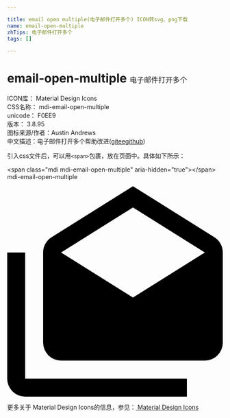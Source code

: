 ```yaml
---

title: email open multiple(电子邮件打开多个) ICON转svg、png下载
name: email-open-multiple
zhTips: 电子邮件打开多个
tags: []

---
```


# email-open-multiple  <small style="font-size: 60%;font-weight: 100">电子邮件打开多个</small>


<div class="detail-page">
<p>
<span>
ICON库：
<span class="badge-secondary badge">Material Design Icons</span> 
</span>
<br/>
<span>
CSS名称：
<span class="badge-secondary badge">mdi-email-open-multiple</span> 
</span>
<br/>
<span>
unicode：
<span class="badge-secondary badge">F0EE9</span> 
<copy-btn content='F0EE9' btn-title=""></copy-btn>
<copy-btn :content='String.fromCodePoint(parseInt("F0EE9", 16))' btn-title="复制U"></copy-btn>
</span>
<br/>
<span>
版本：
<span class="badge-secondary badge">3.8.95</span> 
</span>
<br/>
<span>图标来源/作者：<span class="badge-light badge">Austin Andrews</span></span> 
<br/>
<span class="zh-detail">中文描述：<span class="badge-primary badge">电子邮件打开多个</span><span class="help-link"><span>帮助改进</span>(<a href="https://gitee.com/liuwave/icon-helper/edit/master/json/material/email-open-multiple.json" target="_blank" rel="noopener noreferrer">gitee</a><a href="https://github.com/liuwave/icon-helper/edit/master/json/material/email-open-multiple.json" target="_blank" rel="noopener noreferrer">github</a></span>)</span><br/>
</p>
</div>
<div class="alert alert-dark">
  <i class="mdi mdi-email-open-multiple mdi-48px"></i>
  <i class="mdi mdi-email-open-multiple mdi-36px"></i>
  <i class="mdi mdi-email-open-multiple mdi-24px"></i>
  <i class="mdi mdi-email-open-multiple mdi-18px"></i>
</div>
<div>
  <p>引入css文件后，可以用<code>&lt;span&gt;</code>包裹，放在页面中。具体如下所示：    
  </p>
  <div class="alert alert-primary" style="font-size: 14px">
    &lt;span class="mdi mdi-email-open-multiple" aria-hidden="true"&gt;&lt;/span&gt;
    <copy-btn content='<span class="mdi mdi-email-open-multiple" aria-hidden="true"></span>'></copy-btn>
  </div>
  <div class="alert alert-secondary">
    <i class="mdi mdi-email-open-multiple"
    style="font-size: 24px"
    aria-hidden="true"></i> mdi-email-open-multiple
    <copy-btn content="mdi-email-open-multiple" btn-title="复制图标名称"></copy-btn>
  </div>
</div>
<div id="svg" class="svg-wrap">
<svg xmlns="http://www.w3.org/2000/svg" viewBox="0 0 24 24"><path d="M6,8L14,13L22,8V8L14,3L6,8V8M24,8V18A2,2 0 0,1 22,20H6A2,2 0 0,1 4,18V8C4,7.27 4.39,6.64 4.97,6.29L14,0.64L23.03,6.29C23.61,6.64 24,7.27 24,8M2,8V22H20V24H2A2,2 0 0,1 0,22V8H2Z" /></svg>
</div>
<detail full-name='mdi-email-open-multiple'></detail>
    
<div><p>更多关于 Material Design Icons的信息，参见：<a target="_blank" href="https://iconhelper.cn/material.html"> Material Design Icons</a>
</p></div>
